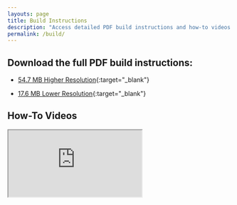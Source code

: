 ```yaml
---
layouts: page
title: Build Instructions
description: "Access detailed PDF build instructions and how-to videos for assembling your Q-Tune guitar tuner pedal kit with step-by-step guidance."
permalink: /build/
---
```


## Download the full PDF build instructions:

- [54.7 MB Higher Resolution](/assets/build/Q-Tune-Build-Instructions-1.0.6.pdf){:target="_blank"}

- [17.6 MB Lower Resolution](/assets/build/Q-Tune-Build-Instructions-Lower-Res-1.0.6.pdf){:target="_blank"}

## How-To Videos

<div class="embed-container">
  <iframe
    src="https://www.youtube.com/embed/bvPk-TBj-Ws"
    allowfullscreen>
  </iframe>
</div>
